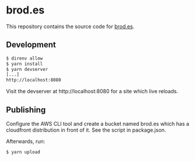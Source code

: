 # brod.es
This repository contains the source code for [brod.es](https://brod.es).

## Development
```bash
$ direnv allow
$ yarn install
$ yarn devserver
[...]
http://localhost:8080
```

Visit the devserver at http://localhost:8080 for a site which live reloads.

## Publishing
Configure the AWS CLI tool and create a bucket named brod.es which has a cloudfront
distribution in front of it. See the script in package.json.

Afterwards, run:
```bash
$ yarn upload
```
